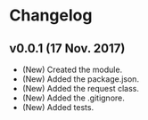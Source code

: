 # Changelog

## v0.0.1 (17 Nov. 2017)
- (New) Created the module.
- (New) Added the package.json.
- (New) Added the request class.
- (New) Added the .gitignore.
- (New) Added tests.